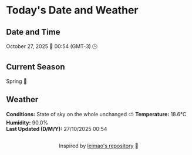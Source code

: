  # Today's Date and Weather
    
## Date and Time
October 27, 2025 📅
00:54 (GMT-3) 🕒

## Current Season
Spring 🌸
## Weather 
**Conditions:** State of sky on the whole unchanged ⛅
**Temperature:** 18.6°C  
**Humidity:** 90.0%  
**Last Updated (D/M/Y):** 27/10/2025 00:54
##
<div align="center">Inspired by <a href="https://github.com/leimao/What-Is-The-Date-Today">leimao's repository</a> 🌱</div>
